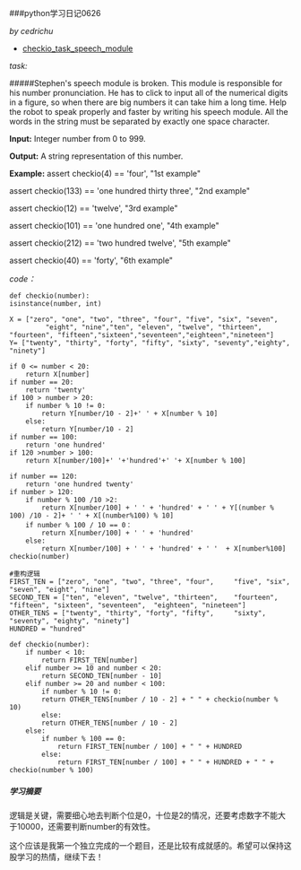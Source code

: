 ###python学习日记0626

*by cedrichu*

- [checkio_task_speech_module](http://www.checkio.org/mission/task/info/speechmodule/python-27/)

*task:*
	
#####Stephen's speech module is broken. This module is responsible for his number pronunciation. He has to click to input all of the numerical digits in a figure, so when there are big numbers it can take him a long time. Help the robot to speak properly and faster by writing his speech module. All the words in the string must be separated by exactly one space character.

**Input:** Integer number from 0 to 999.

**Output:** A string representation of this number.

**Example:**
assert checkio(4) == 'four', "1st example"
    
assert checkio(133) == 'one hundred thirty three', "2nd example"
    
assert checkio(12) == 'twelve', "3rd example"

assert checkio(101) == 'one hundred one', "4th example"

assert checkio(212) == 'two hundred twelve', "5th example"

assert checkio(40) == 'forty', "6th example"


*code：*

	def checkio(number):
    isinstance(number, int)

    X = ["zero", "one", "two", "three", "four", "five", "six", "seven",
             "eight", "nine","ten", "eleven", "twelve", "thirteen", "fourteen", "fifteen","sixteen","seventeen","eighteen","nineteen"]
    Y= ["twenty", "thirty", "forty", "fifty", "sixty", "seventy","eighty", "ninety"]

    if 0 <= number < 20:
        return X[number]
    if number == 20:
        return 'twenty'
    if 100 > number > 20:
        if number % 10 != 0:
            return Y[number/10 - 2]+' ' + X[number % 10]
        else:
            return Y[number/10 - 2]
    if number == 100:
        return 'one hundred'
    if 120 >number > 100:
        return X[number/100]+' '+'hundred'+' '+ X[number % 100]

    if number == 120:
        return 'one hundred twenty'
    if number > 120:
        if number % 100 /10 >2:
            return X[number/100] + ' ' + 'hundred' + ' ' + Y[(number % 100) /10 - 2]+ ' ' + X[(number%100) % 10]
        if number % 100 / 10 == 0：
        	return X[number/100] + ' ' + 'hundred'   
        else:
            return X[number/100] + ' ' + 'hundred' + ' '  + X[number%100]
    checkio(number)

	#重构逻辑
	FIRST_TEN = ["zero", "one", "two", "three", "four", 	"five", "six", "seven", "eight", "nine"] 
	SECOND_TEN = ["ten", "eleven", "twelve", "thirteen", 	"fourteen", "fifteen", "sixteen", "seventeen", 	"eighteen", "nineteen"]
	OTHER_TENS = ["twenty", "thirty", "forty", "fifty", 	"sixty", "seventy", "eighty", "ninety"]
	HUNDRED = "hundred"

	def checkio(number):
    	if number < 10:
        	return FIRST_TEN[number]
    	elif number >= 10 and number < 20:
        	return SECOND_TEN[number - 10]
    	elif number >= 20 and number < 100:
        	if number % 10 != 0:
            return OTHER_TENS[number / 10 - 2] + " " + checkio(number % 10)
        	else:
            return OTHER_TENS[number / 10 - 2]
		else:
       		if number % 100 == 0:
            	return FIRST_TEN[number / 100] + " " + HUNDRED
        	else:
            	return FIRST_TEN[number / 100] + " " + HUNDRED + " " + checkio(number % 100)



	



##### 学习摘要
逻辑是关键，需要细心地去判断个位是0，十位是2的情况，还要考虑数字不能大于10000，还需要判断number的有效性。

这个应该是我第一个独立完成的一个题目，还是比较有成就感的。希望可以保持这股学习的热情，继续下去！
